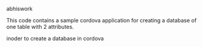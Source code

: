abhiswork

This code contains a sample cordova application for creating a database of one table
with 2 attributes.

inoder to create a database in cordova 
